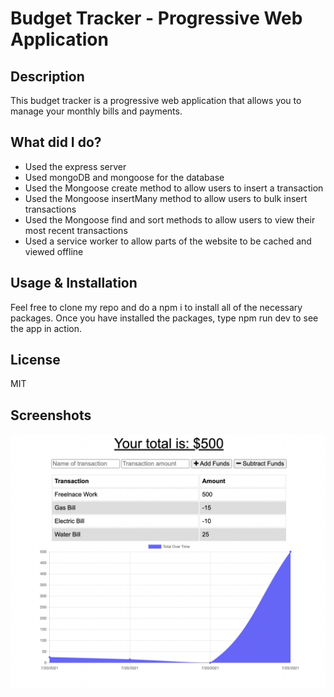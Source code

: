 # Budget Tracker - Progressive Web Application

## Description

This budget tracker is a progressive web application that allows you to manage your monthly bills and payments.

## What did I do?

- Used the express server
- Used mongoDB and mongoose for the database
- Used the Mongoose create method to allow users to insert a transaction
- Used the Mongoose insertMany method to allow users to bulk insert transactions
- Used the Mongoose find and sort methods to allow users to view their most recent transactions
- Used a service worker to allow parts of the website to be cached and viewed offline

## Usage & Installation

Feel free to clone my repo and do a npm i to install all of the necessary packages. Once you have installed the packages, type npm run dev to see the app in action.

## License

MIT

## Screenshots

![Screenshot showcasing budget tracker](public/assets/screenshots/budget-tracker-pwa.png)

